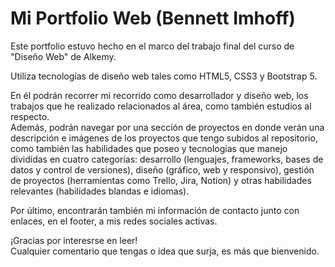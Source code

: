 # Mi Portfolio Web (Bennett Imhoff)
 
Este portfolio estuvo hecho en el marco del trabajo final del curso de "Diseño Web" de Alkemy.          
           
Utiliza tecnologías de diseño web tales como HTML5, CSS3 y Bootstrap 5.        
                                                  
En él podrán recorrer mi recorrido como desarrollador y diseño web, los trabajos que he realizado relacionados al área, como también estudios al respecto.                                  
Además, podrán navegar por una sección de proyectos en donde verán una descripción e imágenes de los proyectos que tengo subidos al repositorio, como también las habilidades que poseo y tecnologías que manejo divididas en cuatro categorías: desarrollo (lenguajes, frameworks, bases de datos y control de versiones), diseño (gráfico, web y responsivo), gestión de proyectos (herramientas como Trello, Jira, Notion) y otras habilidades relevantes (habilidades blandas e idiomas).          
                                      
Por último, encontrarán también mi información de contacto junto con enlaces, en el footer, a mis redes sociales activas.
                                                        
¡Gracias por interesrse en leer!                                                   
Cualquier comentario que tengas o idea que surja, es más que bienvenido.
